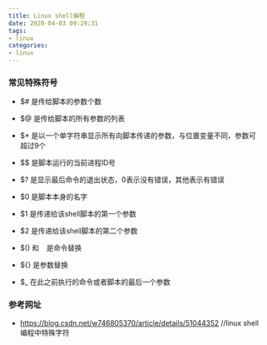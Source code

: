 ```yaml
---
title: Linux shell编程
date: 2020-04-03 09:29:31
tags:
- linux
categories:
- linux
---
```


### 常见特殊符号
- $# 是传给脚本的参数个数
- $@ 是传给脚本的所有参数的列表
- $* 是以一个单字符串显示所有向脚本传递的参数，与位置变量不同，参数可超过9个
- $$ 是脚本运行的当前进程ID号
- $? 是显示最后命令的退出状态，0表示没有错误，其他表示有错误

- $0 是脚本本身的名字
- $1 是传递给该shell脚本的第一个参数
- $2 是传递给该shell脚本的第二个参数

- $() 和 ` ` 是命令替换
- ${} 是参数替换
- $_ 在此之前执行的命令或者脚本的最后一个参数

### 参考网址
- https://blog.csdn.net/w746805370/article/details/51044352  //linux shell编程中特殊字符
